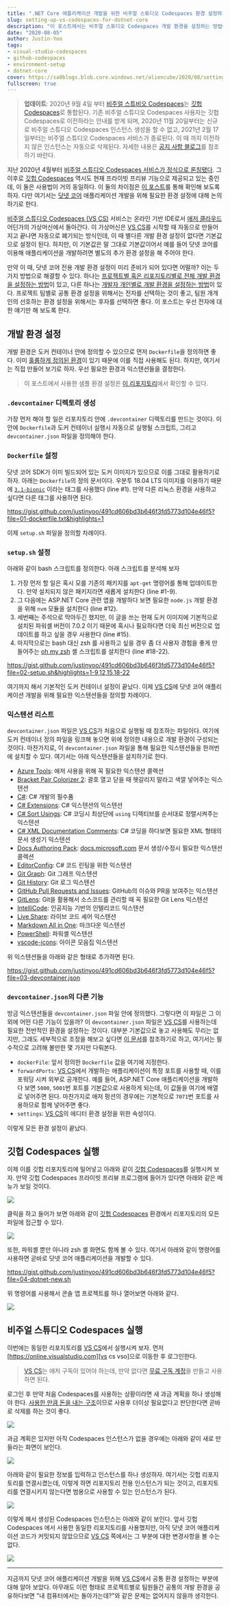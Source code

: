 ```yaml
---
title: ".NET Core 애플리케이션 개발을 위한 비주얼 스튜디오 Codespaces 환경 설정하기"
slug: setting-up-vs-codespaces-for-dotnet-core
description: "이 포스트에서는 비주얼 스튜디오 Codespaces 개발 환경을 설정하는 방법에 대해 알아봅니다."
date: "2020-08-05"
author: Justin-Yoo
tags:
- visual-studio-codespaces
- github-codespaces
- environment-setup
- dotnet-core
cover: https://sa0blogs.blob.core.windows.net/aliencube/2020/08/setting-up-vs-codespaces-for-dotnet-core-00.png
fullscreen: true
---
```


> **업데이트**: 2020년 9월 4일 부터 [비주얼 스튜비오 Codespaces][vs cs]는 [깃헙 Codespaces][gh cs]로 통합된다. 기존 비주얼 스튜디오 Codespaces 사용자는 깃헙 Codespaces로 이전하라는 안내를 받게 되며, 2020년 11월 20일부터는 신규로 비주얼 스튜디오 Codespaces 인스턴스 생성을 할 수 없고, 2021년 2월 17일부터는 비주얼 스튜디오 Codespaces 서비스가 종료된다. 이 때 까지 이전하지 않은 인스턴스는 자동으로 삭제된다. 자세한 내용은 [공지 사항 블로그][vs cs consolidated]를 참조하기 바란다.

지난 2020년 4월부터 [비주얼 스튜디오 Codespaces 서비스가 정식으로 론칭됐다][vs cs]. 그 이후로 [깃헙 Codespaces][gh cs] 역시도 현재 프라이빗 프리뷰 기능으로 제공되고 있는 중인데, 이 둘은 사용법이 거의 동일하다. 이 둘의 차이점은 [이 포스트][devto post]를 통해 확인해 보도록 하자. 다만 여기서는 [닷넷 코어][dotnet core] 애플리케이션 개발을 위해 필요한 환경 설정에 대해 논의하기로 한다.

[비주얼 스튜디오 Codespaces (VS CS)][vs cs] 서비스는 온라인 기반 IDE로서 [애저 클라우드][az] 어딘가의 가상머신에서 돌아간다. 이 가상머신은 [VS CS][vs cs]를 시작할 때 자동으로 만들어지고 끝나면 자동으로 폐기되는 방식인데, 이 때 별다른 개발 환경 설정이 없다면 기본값으로 설정이 된다. 하지만, 이 기본값은 말 그대로 기본값이어서 예를 들어 닷넷 코어를 이용해 애플리케이션을 개발하려면 별도의 추가 환경 설정을 해 주어야 한다.

만약 이 때, 닷넷 코어 전용 개발 환경 설정이 미리 준비가 되어 있다면 어떨까? 이는 두 가지 방법으로 해결할 수 있다. 하나는 [프로젝트별 혹은 리포지토리별로 전체 개발 환경을 설정하는 방법][vs cs config]이 있고, 다른 하나는 [개발자 개인별로 개발 환경을 설정하는 방법][vs cs personal]이 있다. 프로젝트 팀별로 공통 환경 설정을 위해서는 전자를 선택하는 것이 좋고, 팀원 개개인의 선호하는 환경 설정을 위해서는 후자를 선택하면 좋다. 이 포스트는 우선 전자에 대한 얘기만 해 보도록 한다.


## 개발 환경 설정 ##

개발 환경은 도커 컨테이너 안에 정의할 수 있으므로 먼저 `Dockerfile`을 정의하면 좋다. 이미 [훌륭하게 정의된 환경][gh vs cs config]이 있기 때문에 이를 직접 사용해도 된다. 하지만, 여기서는 직접 만들어 보기로 하자. 우선 필요한 환경과 익스텐션들을 결정한다.

> 이 포스트에서 사용한 샘플 환경 설정은 [이 리포지토리][gh sample]에서 확인할 수 있다.


### `.devcontainer` 디렉토리 생성 ###

가장 먼저 해야 할 일은 리포지토리 안에 `.devcontainer` 디렉토리를 만드는 것이다. 이 안에 `Dockerfile`과 도커 컨테이너 실행시 자동으로 실행될 스크립트, 그리고 `devcontainer.json` 파일을 정의해야 한다.


### `Dockerfile` 설정 ###

닷넷 코어 SDK가 이미 빌드되어 있는 도커 이미지가 있으므로 이를 그대로 활용하기로 하자. 아래는 `Dockerfile`의 정의 문서이다. 우분투 18.04 LTS 이미지를 이용하기 때문에 [`3.1-bionic`][docker hub dotnet core] 이라는 태그를 사용했다 (line #1). 만약 다른 리눅스 환경을 사용하고 싶다면 다른 태그를 사용하면 된다.

https://gist.github.com/justinyoo/491cd606bd3b646f3fd5773d104e46f5?file=01-dockerfile.txt&highlights=1

이제 `setup.sh` 파일을 정의할 차례이다.


### `setup.sh` 설정 ###

아래와 같이 bash 스크립트를 정의한다. 아래 스크립트를 분석해 보자

1. 가장 먼저 할 일은 혹시 모를 기존의 패키지를 `apt-get` 명령어를 통해 업데이트한다. 만약 설치되지 않은 패키지라면 새롭게 설치한다 (line #1-9).
2. 그 다음에는 ASP.NET Core 관련 앱을 개발하다 보면 필요한 `node.js` 개발 환경을 위해 `nvm` 모듈을 설치한다 (line #12).
3. 세번째는 주석으로 막아두긴 했지만, 이 글을 쓰는 현재 도커 이미지에 기본적으로 설치된 파워셸 버전이 7.0.2 이기 때문에 혹시나 필요하다면 더욱 최신 버전으로 업데이트를 하고 싶을 경우 사용한다 (line #15).
4. 마지막으로는 bash 대신 zsh 를 사용하고 싶을 경우 좀 더 사용자 경험을 좋게 만들어주는 [oh my zsh][gh ohmyzsh] 셸 스크립트를 설치한다 (line #18-22).

https://gist.github.com/justinyoo/491cd606bd3b646f3fd5773d104e46f5?file=02-setup.sh&highlights=1-9,12,15,18-22

여기까지 해서 기본적인 도커 컨테이너 설정이 끝났다. 이제 [VS CS][vs cs]에 닷넷 코어 애플리케이션 개발을 위해 필요한 익스텐션들을 정의할 차례이다.


### 익스텐션 리스트 ###

`devcontainer.json` 파일은 [VS CS][vs cs]가 처음으로 실행될 때 참조하는 파일이다. 여기에 도커 컨테이너 정의 파일을 링크해 놓으면 위에 정의한 내용으로 개발 환경이 구성되는 것이다. 마찬가지로, 이 `devcontainer.json` 파일을 통해 필요한 익스텐션들을 한꺼번에 설치할 수 있다. 여기서는 아래 익스텐션들을 설치하기로 한다.

* [Azure Tools](https://marketplace.visualstudio.com/items?itemName=ms-vscode.vscode-node-azure-pack&WT.mc_id=aliencubeorg-blog-juyoo): 애저 사용을 위해 꼭 필요한 익스텐션 콜렉션
* [Bracket Pair Colorizer 2](https://marketplace.visualstudio.com/items?itemName=CoenraadS.bracket-pair-colorizer-2&WT.mc_id=aliencubeorg-blog-juyoo): 괄호 열고 닫을 때 헷갈리지 말라고 색깔 넣어주는 익스텐션
* [C#](https://marketplace.visualstudio.com/items?itemName=ms-dotnettools.csharp&WT.mc_id=aliencubeorg-blog-juyoo): C# 개발의 필수품
* [C# Extensions](https://marketplace.visualstudio.com/items?itemName=kreativ-software.csharpextensions&WT.mc_id=aliencubeorg-blog-juyoo): C# 익스텐션의 익스텐션
* [C# Sort Usings](https://marketplace.visualstudio.com/items?itemName=jongrant.csharpsortusings&WT.mc_id=aliencubeorg-blog-juyoo): C# 코딩시 최상단에 `using` 디렉티브를 순서대로 정렬시켜주는 익스텐션
* [C# XML Documentation Comments](https://marketplace.visualstudio.com/items?itemName=k--kato.docomment&WT.mc_id=aliencubeorg-blog-juyoo): C# 코딩을 하다보면 필요한 XML 형태의 문서 생성기 익스텐션
* [Docs Authoring Pack](https://marketplace.visualstudio.com/items?itemName=docsmsft.docs-authoring-pack&WT.mc_id=aliencubeorg-blog-juyoo): [docs.microsoft.com](https://docs.microsoft.com?WT.mc_id=aliencubeorg-blog-juyoo) 문서 생성/수정시 필요한 익스텐션 콜렉션
* [EditorConfig](https://marketplace.visualstudio.com/items?itemName=EditorConfig.EditorConfig&WT.mc_id=aliencubeorg-blog-juyoo): C# 코드 린팅을 위한 익스텐션
* [Git Graph](https://marketplace.visualstudio.com/items?itemName=mhutchie.git-graph&WT.mc_id=aliencubeorg-blog-juyoo): Git 그래프 익스텐션
* [Git History](https://marketplace.visualstudio.com/items?itemName=donjayamanne.githistory&WT.mc_id=aliencubeorg-blog-juyoo): Git 로그 익스텐션
* [GitHub Pull Requests and Issues](https://marketplace.visualstudio.com/items?itemName=github.vscode-pull-request-github&WT.mc_id=aliencubeorg-blog-juyoo): GitHub의 이슈와 PR을 보여주는 익스텐션
* [GitLens](https://marketplace.visualstudio.com/items?itemName=eamodio.gitlens&WT.mc_id=aliencubeorg-blog-juyoo): Git을 활용해서 소스코드를 관리할 때 꼭 필요한 Git Lens 익스텐션
* [IntelliCode](https://marketplace.visualstudio.com/items?itemName=visualstudioexptteam.vscodeintellicode&WT.mc_id=aliencubeorg-blog-juyoo): 인공지능 기반의 인텔리코드 익스텐션
* [Live Share](https://marketplace.visualstudio.com/items?itemName=ms-vsliveshare.vsliveshare&WT.mc_id=aliencubeorg-blog-juyoo): 라이브 코드 셰어 익스텐션
* [Markdown All in One](https://marketplace.visualstudio.com/items?itemName=yzhang.markdown-all-in-one&WT.mc_id=aliencubeorg-blog-juyoo): 마크다운 익스텐션
* [PowerShell](https://marketplace.visualstudio.com/items?itemName=ms-vscode.PowerShell&WT.mc_id=aliencubeorg-blog-juyoo): 파워셸 익스텐션
* [vscode-icons](https://marketplace.visualstudio.com/items?itemName=vscode-icons-team.vscode-icons&WT.mc_id=aliencubeorg-blog-juyoo): 아이콘 모음집 익스텐션

위 익스텐션들을 아래와 같은 형태로 추가하면 된다.

https://gist.github.com/justinyoo/491cd606bd3b646f3fd5773d104e46f5?file=03-devcontainer.json


### `devcontainer.json`의 다른 기능 ###

방금 익스텐션들을 `devcontainer.json` 파일 안에 정의했다. 그렇다면 이 파일은 그 이외에 어떤 다른 기능이 있을까? 이 `devcontainer.json` 파일은 [VS CS][vs cs]를 사용하는데 필요한 전반적인 환경을 설정하는 것이다. 대부분 기본값으로 놓고 사용해도 무리는 없지만, 그래도 세부적으로 조정을 해보고 싶다면 [이 문서][vs cs config]를 참조하기로 하고, 여기서는 필수적으로 고려해 볼만한 몇 가지만 다뤄본다.

* `dockerFile`: 앞서 정의한 `Dockerfile` 값을 여기에 지정한다.
* `forwardPorts`: [VS CS]에서 개발하는 애플리케이션이 특정 포트를 사용할 때, 이를 포워딩 시켜 외부로 공개한다. 예를 들어, ASP.NET Core 애플리케이션을 개발하다 보면 `5000`, `5001`번 포트를 기본값으로 사용하게 되는데, 이 값들을 여기에 배열로 넣어주면 된다. 마찬가지로 애저 펑션의 경우에는 기본적으로 `7071`번 포트를 사용하므로 함께 넣어주면 좋다.
* `settings`: [VS CS][vs cs]의 에디터 환경 설정을 위한 속성이다.


이렇게 모든 환경 설정이 끝났다.

## 깃헙 Codespaces 실행 ##

이제 이를 깃헙 리포지토리에 밀어넣고 아래와 같이 [깃헙 Codespaces][gh cs]를 실행시켜 보자. 만약 깃헙 Codespaces 프라이빗 프리뷰 프로그램에 들어가 있다면 아래와 같은 메뉴가 보일 것이다.

![][image-01]

클릭을 하고 들어가 보면 아래와 같이 [깃헙 Codespaces][gh cs] 환경에서 리포지토리의 모든 파일에 접근할 수 있다.

![][image-02]

또한, 파워셸 뿐만 아니라 zsh 셸 화면도 함께 볼 수 있다. 여기서 아래와 같이 명령어를 사용하면 곧바로 닷넷 코어 애플리케이션을 개발할 수 있다.

https://gist.github.com/justinyoo/491cd606bd3b646f3fd5773d104e46f5?file=04-dotnet-new.sh

위 명령어를 사용해서 콘솔 앱 프로젝트를 하나 열어보면 아래와 같다.

![][image-03]


## 비주얼 스튜디오 Codespaces 실행 ##

이번에는 동일한 리포지토리를 [VS CS][vs cs]에서 실행시켜 보자. 먼저 [https://online.visualstudio.com][vs cs vso]으로 이동한 후 로그인한다.

> [VS CS][vs cs]는 애저 구독이 있어야 하는데, 만약 없다면 [무료 구독 계정][az free]을 만들고 사용하면 된다.

로그인 후 만약 처음 Codespaces를 사용하는 상황이라면 새 과금 계획을 하나 생성해야 한다. [사용한 만큼 돈을 내는 구조][az vso pricing]이므로 사용후 더이상 필요없다고 판단한다면 곧바로 삭제를 하는 것이 좋다.

![][image-04]

과금 계획은 있지만 아직 Codespaces 인스턴스가 없을 경우에는 아래와 같이 새로 만들라는 화면이 보인다.

![][image-05]

아래와 같이 필요한 정보를 입력하고 인스턴스를 하나 생성하자. 여기서는 깃헙 리포지토리를 연결시켰는데, 이렇게 하면 리포지토리 전용 인스턴스가 되는 것이고, 리포지토리를 연결시키지 않는다면 범용으로 사용할 수 있는 인스턴스가 된다.

![][image-06]

이렇게 해서 생성된 Codespaces 인스턴스는 아래와 같이 보인다. 앞서 깃헙 Codespaces 에서 사용한 동일한 리포지토리를 사용했지만, 아직 닷넷 코어 애플리케이션 코드가 커밋되지 않았으므로 [VS CS][vs cs] 쪽에서는 그 부분에 대한 변경사항을 볼 수는 없다.

![][image-07]

---

지금까지 닷넷 코어 애플리케이션 개발을 위해 [VS CS][vs cs]에서 공통 환경 설정하는 부분에 대해 알아 보았다. 아무래도 이런 형태로 프로젝트별로 팀원들간 공통의 개발 환경을 공유하다보면 "내 컴퓨터에서는 돌아가는데?"와 같은 문제는 없어지지 않을까 생각한다.


[image-01]: https://sa0blogs.blob.core.windows.net/aliencube/2020/08/setting-up-vs-codespaces-for-dotnet-core-01.png
[image-02]: https://sa0blogs.blob.core.windows.net/aliencube/2020/08/setting-up-vs-codespaces-for-dotnet-core-02.png
[image-03]: https://sa0blogs.blob.core.windows.net/aliencube/2020/08/setting-up-vs-codespaces-for-dotnet-core-03.png
[image-04]: https://sa0blogs.blob.core.windows.net/aliencube/2020/08/setting-up-vs-codespaces-for-dotnet-core-04.png
[image-05]: https://sa0blogs.blob.core.windows.net/aliencube/2020/08/setting-up-vs-codespaces-for-dotnet-core-05.png
[image-06]: https://sa0blogs.blob.core.windows.net/aliencube/2020/08/setting-up-vs-codespaces-for-dotnet-core-06.png
[image-07]: https://sa0blogs.blob.core.windows.net/aliencube/2020/08/setting-up-vs-codespaces-for-dotnet-core-07.png

[devto post]: https://dev.to/n3wt0n/visual-studio-github-codespaces-questions-answered-5ge7

[vs cs]: https://visualstudio.microsoft.com/ko/services/visual-studio-codespaces/?WT.mc_id=aliencubeorg-blog-juyoo
[vs cs blog]: https://devblogs.microsoft.com/visualstudio/introducing-visual-studio-codespaces/?WT.mc_id=aliencubeorg-blog-juyoo
[vs cs config]: https://docs.microsoft.com/ko-kr/visualstudio/codespaces/reference/configuring?WT.mc_id=aliencubeorg-blog-juyoo
[vs cs personal]: https://docs.microsoft.com/ko-kr/visualstudio/codespaces/reference/personalizing?WT.mc_id=aliencubeorg-blog-juyoo
[vs cs vso]: https://online.visualstudio.com/?WT.mc_id=aliencubeorg-blog-juyoo
[vs cs consolidated]: https://devblogs.microsoft.com/visualstudio/visual-studio-codespaces-is-consolidating-into-github-codespaces/?WT.mc_id=aliencubeorg-blog-juyoo

[gh cs]: https://github.com/features/codespaces/
[gh ohmyzsh]: https://github.com/ohmyzsh/ohmyzsh
[gh sample]: https://github.com/devkimchi/codespaces-dotnetcore
[gh vs cs config]: https://github.com/microsoft/vscode-dev-containers/tree/master/containers/dotnetcore

[dotnet core]: https://docs.microsoft.com/ko-kr/dotnet/?WT.mc_id=aliencubeorg-blog-juyoo

[az]: https://azure.microsoft.com/ko-kr/?WT.mc_id=aliencubeorg-blog-juyoo
[az free]: https://azure.microsoft.com/ko-kr/free/?WT.mc_id=aliencubeorg-blog-juyoo
[az vso pricing]: https://azure.microsoft.com/ko-kr/pricing/details/visual-studio-online/?WT.mc_id=aliencubeorg-blog-juyoo

[docker hub dotnet core]: https://hub.docker.com/_/microsoft-dotnet-core-sdk/

